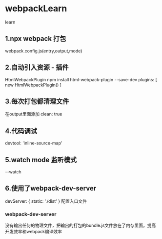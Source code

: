 # webpackLearn
learn
## 1.npx webpack 打包
webpack.config.js(entry,output,mode)
## 2.自动引入资源 - 插件
HtmlWebpackPlugin
npm install html-webpack-plugin --save-dev
plugins: [
    new HtmlWebpackPlugin()
]
## 3.每次打包都清理文件
在output里面添加
clean: true
## 4.代码调试
devtool: 'inline-source-map'
## 5.watch mode 监听模式
--watch
## 6.使用了webpack-dev-server
devServer: {
    static: './dist'
}
配置入口文件<br>
### webpack-dev-server 
没有输出任何的物理文件，把输出的打包的bundle.js文件放在了内存里面，提高开发效率和webpack编译效率